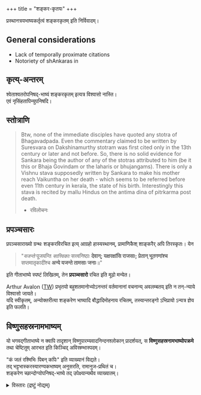 +++
title = "शङ्कर-कृतयः"
+++

प्रस्थानत्रयभाष्यकर्तृत्वं शङ्करकृतम् इति निर्विवादम्।

## General considerations

- Lack of temporally proximate citations
- Notoriety of shAnkaras in

## कृत्य्-अन्तरम्
श्वेताश्वतरोपनिषद्-भाष्यं शङ्करकृतम् इत्यत्र विश्वासो नास्ति।  
एवं नृसिंहतापिन्युपनिषदि। 

## स्तोत्राणि
> Btw, none of the immediate disciples have quoted any stotra of Bhagavadpada. Even the commentary claimed to be written by Suresvara on Dakshinamurthy stotram was first cited only in the 13th century or later  and not before. So, there is no solid evidence for Sankara being the author of any of the stotras attributed to him (be it this or Bhaja Govindam or the laharis or bhujangams). There is only a Vishnu stava supposedly written by Sankara to make his mother reach Vaikuntha on her death - which seems to be referred before even 11th century in kerala, the state of his birth. Interestingly this stava is recited by mallu Hindus on the antima dina of pitrkarma post death.
> 
> - रविलोचनः

## प्रपञ्चसारः
प्रपञ्चसाराख्यो ग्रन्थः शङ्करविरचित इत्य् आग्रहो हास्यस्थानम्, प्रामाणिकैश् शाङ्करैर् अपि तिरस्कृतः। येन

> "*यजन्ते* पूजयन्ति *सात्त्विकाः* सत्त्वनिष्ठाः **देवान्;
यक्षरक्षांसि राजसाः; प्रेतान् भूतगणांश्च** सप्तमातृकादींश्च **अन्ये
यजन्ते तामसाः जनाः**॥"

इति गीताभाष्ये स्पष्टं लिखितम्, तेन **प्रपञ्चसारो** रचित इति मूढो मन्येत।

Arthur Avalon ([TW](https://archive.org/details/in.ernet.dli.2015.282765/page/n6/mode/1up)) प्रभृतयो बहुशतमानोभ्योऽनन्तरं वर्तमानानां वचनान्य् अवलम्बतय् इति न तन्-न्याये विश्वासो जायते।  
यदि स्वीकृतम्, अन्योक्तरीत्या शङ्करेण भाष्यादि बौद्धादिमोहनाय रचितम्, तस्यान्तरङ्गो ऽभिप्रायो ऽन्यत्र ज्ञेय इति फलति।

## विष्णुसहस्रनामभाष्यम्

यो भगवद्गीताभाष्ये न क्वापि तादृशान् विष्णुपारम्यवादनिन्दनश्लोकान् प्रादर्शयत्, स **विष्णुसहस्रनामभाष्योपक्रमे** तथा चेष्टितुम् आरभत इति किञ्चिद् अविस्रम्भास्पदम्।

"कं जलं रश्मिभिः पिबन् कपिः" इति व्याख्यानं विद्यते।  
तद् भट्टभास्करस्यारण्यकभाष्यम् अनुसरति, रामानुज-प्रथितं च।  
शङ्करेण च्छान्दोग्योपनिषद्-भाष्ये तद् उपेक्ष्यान्यथैव व्याख्यातम्। 

<details><summary>विस्तारः (द्रष्टुं नोद्यम्)</summary>

Let's just be honest - Just list out what S loose or gain if he used kapi = कम् पिबति vs kapi=ape in case of kapyAsa? 

The color? Appropriateness? Anything else?

If the answer is that he looses nothing, and gains something; one must wonder why he didn't use the former option if he was aware of it.  
So, it must either be that the sahasranAma commentator was someone else,  
or he later became aware of this meaning at a later point in time. If the latter is the case, one must then wonder why he did not edit the kapyAsa meaning to be objectively superior. 

This line of reasoning leads us to strongly suspect that the sahasranAma author was someone else.
</details>
